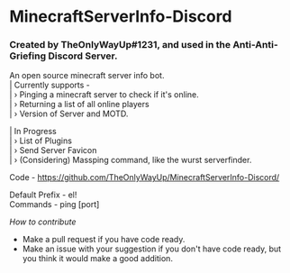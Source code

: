 # MinecraftServerInfo-Discord
### Created by TheOnlyWayUp#1231, and used in the Anti-Anti-Griefing Discord Server.

An open source minecraft server info bot.  
| Currently supports -  
| › Pinging a minecraft server to check if it's online.  
| › Returning a list of all online players  
| › Version of Server and MOTD.  
  
| In Progress  
| › List of Plugins  
| › Send Server Favicon  
| › (Considering) Massping command, like the wurst serverfinder.  

Code - https://github.com/TheOnlyWayUp/MinecraftServerInfo-Discord/

Default Prefix - el!  
Commands - ping <ip> [port]  
    
*How to contribute*  
- Make a pull request if you have code ready.  
- Make an issue with your suggestion if you don't have code ready, but you think it would make a good addition.  
